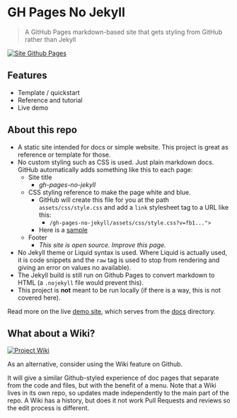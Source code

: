 # GH Pages No Jekyll
> A GitHub Pages markdown-based site that gets styling from GitHub rather than Jekyll

[![Site Github Pages](https://img.shields.io/badge/site-Github_Pages-blue?style=for-the-badge)](https://michaelcurrin.github.io/gh-pages-no-jekyll/)


## Features

- Template / quickstart
- Reference and tutorial
- Live demo


## About this repo

- A static site intended for docs or simple website. This project is great as reference or template for those.
- No custom styling such as CSS is used. Just plain markdown docs. GitHub automatically adds something like this to each page:
    - Site title
        - _gh-pages-no-jekyll_
    - CSS styling reference to make the page white and blue.
        - GitHub will create this file for you at the path `assets/css/style.css` and add a `link` stylesheet tag to a URL like this:
            - `/gh-pages-no-jekyll/assets/css/style.css?v=fb1...">`
        - Here is a [sample](https://michaelcurrin.github.io/gh-pages-no-jekyll/assets/css/style.css)
    - Footer
        - _This site is open source. Improve this page._
- No Jekyll theme or Liquid syntax is used. Where Liquid is actually used, it is code snippets and the `raw` tag is used to stop from rendering and giving an error on values no available).
- The Jekyll build is still run on Github Pages to convert markdown to HTML (a `.nojekyll` file would prevent this). 
- This project is **not** meant to be run locally (if there is a way, this is not covered here).

Read more on the live [demo site](https://michaelcurrin.github.io/gh-pages-no-jekyll/), which serves from the [docs](/docs) directory.


## What about a Wiki?

[![Project Wiki](https://img.shields.io/badge/Wiki-blue?style=for-the-badge)](https://github.com/MichaelCurrin/gh-pages-no-jekyll/wiki)

As an alternative, consider using the Wiki feature on Github.

It will give a similar Github-styled experience of doc pages that separate from the code and files, but with the benefit of a menu. Note that a Wiki lives in its own repo, so updates made independently to the main part of the repo. A Wiki has a history, but does it not work Pull Requests and reviews so the edit process is different.
